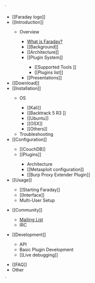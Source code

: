 `      
      <p></p><ul><li>[[Faraday logo]]</li><li>[[Introduction]]&nbsp;</li><ul><li>Overview</li><ul><li><a href="https://www.assembla.com/spaces/faraday/wiki/Introduction">What is Faraday?</a></li><li>[[Background]]</li><li>[[Architecture]]</li><li>[[Plugin System]]</li><ul><li>[[Supported Tools ]]</li><li>[[Plugins list]]&nbsp;</li></ul><li>[[Presentations]]</li></ul></ul><li>[[Download]]</li><li>[[Installation]]</li></ul><ul><ul><li>OS</li><ul><li>[[Kali]]&nbsp;</li><li>[[Backtrack 5 R3 ]]</li><li>[[Ubuntu]]</li><li>[[OSX]]</li><li>[[Others]]</li></ul><li>Troubleshooting</li></ul><li>[[Configuration]]</li><ul><li>[[CouchDB]]</li><li>[[Plugins]]</li><ul><li>Architecture</li><li>[[Metasploit configuration]]</li><li>[[Burp Proxy Extender Plugin]]</li></ul></ul><li>[[Usage]]</li><ul><li>[[Starting Faraday]]</li><li>[[Interface]]</li><li>Multi-User Setup</li></ul></ul><ul><li>[[Community]]</li><ul><li><a href=" https://groups.google.com/forum/#!forum/faradaysec">Mailing List</a></li><li>IRC</li></ul></ul><p></p><ul><li>[[Development]]</li><ul><li>API</li><li>Basic Plugin Development</li><li>[[Live debugging]]</li></ul></ul><ul><li>[[FAQ]]</li><li>Other</li></ul><p></p>
    
    `